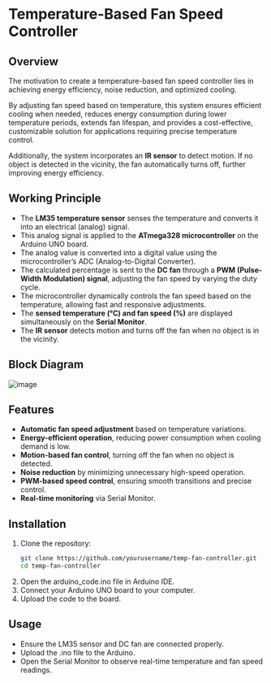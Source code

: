 # Temperature-Based Fan Speed Controller

## Overview
The motivation to create a temperature-based fan speed controller lies in achieving energy efficiency, noise reduction, and optimized cooling.

By adjusting fan speed based on temperature, this system ensures efficient cooling when needed, reduces energy consumption during lower temperature periods, extends fan lifespan, and provides a cost-effective, customizable solution for applications requiring precise temperature control.

Additionally, the system incorporates an **IR sensor** to detect motion. If no object is detected in the vicinity, the fan automatically turns off, further improving energy efficiency.

## Working Principle
- The **LM35 temperature sensor** senses the temperature and converts it into an electrical (analog) signal.
- This analog signal is applied to the **ATmega328 microcontroller** on the Arduino UNO board.
- The analog value is converted into a digital value using the microcontroller’s ADC (Analog-to-Digital Converter).
- The calculated percentage is sent to the **DC fan** through a **PWM (Pulse-Width Modulation) signal**, adjusting the fan speed by varying the duty cycle.
- The microcontroller dynamically controls the fan speed based on the temperature, allowing fast and responsive adjustments.
- The **sensed temperature (°C) and fan speed (%)** are displayed simultaneously on the **Serial Monitor**.
- The **IR sensor** detects motion and turns off the fan when no object is in the vicinity.

## Block Diagram
![image](https://github.com/user-attachments/assets/42a2e4a1-10bb-426f-9d5e-0bcc69a3bc4a)

## Features
- **Automatic fan speed adjustment** based on temperature variations.
- **Energy-efficient operation**, reducing power consumption when cooling demand is low.
- **Motion-based fan control**, turning off the fan when no object is detected.
- **Noise reduction** by minimizing unnecessary high-speed operation.
- **PWM-based speed control**, ensuring smooth transitions and precise control.
- **Real-time monitoring** via Serial Monitor.


## Installation
1. Clone the repository:
   ```bash
   git clone https://github.com/yourusername/temp-fan-controller.git
   cd temp-fan-controller
2. Open the arduino_code.ino file in Arduino IDE.
3. Connect your Arduino UNO board to your computer.
4. Upload the code to the board.

## Usage
- Ensure the LM35 sensor and DC fan are connected properly.
- Upload the .ino file to the Arduino.
- Open the Serial Monitor to observe real-time temperature and fan speed readings.
